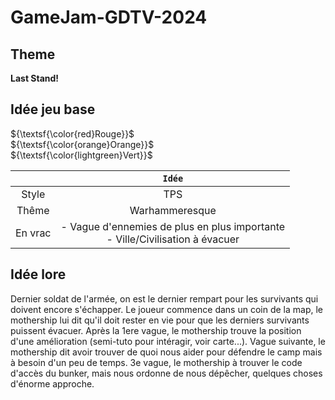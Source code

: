 # GameJam-GDTV-2024

## Theme
**Last Stand!**

## Idée jeu base

${\textsf{\color{red}Rouge}}$  
${\textsf{\color{orange}Orange}}$  
${\textsf{\color{lightgreen}Vert}}$  

|               |            `Idée`           |
| :-----------: | :-------------------------: |
|     Style     |             TPS             |
|     Thême     |        Warhammeresque       |
|    En vrac    | - Vague d'ennemies de plus en plus importante <br> - Ville/Civilisation à évacuer|

## Idée lore

Dernier soldat de l'armée, on est le dernier rempart pour les survivants qui doivent encore s'échapper.
Le joueur commence dans un coin de la map, le mothership lui dit qu'il doit rester en vie pour que les derniers survivants puissent évacuer. Après la 1ere vague, le mothership trouve la position d'une amélioration (semi-tuto pour intéragir, voir carte...). Vague suivante, le mothership dit avoir trouver de quoi nous aider pour défendre le camp mais à besoin d'un peu de temps. 3e vague, le mothership à trouver le code d'accès du bunker, mais nous ordonne de nous dépêcher, quelques choses d'énorme approche.
